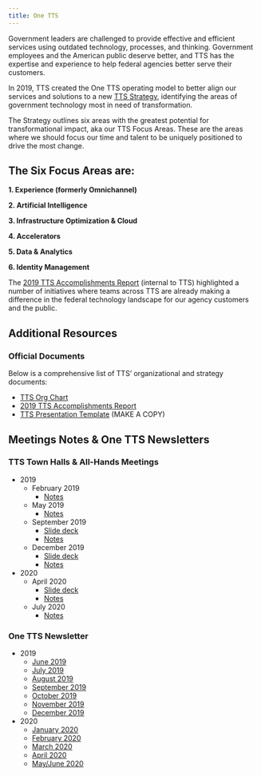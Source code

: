 ```yaml
---
title: One TTS
---
```


Government leaders are challenged to provide effective and efficient services using outdated technology, processes, and thinking. Government employees and the American public deserve better, and TTS has the expertise and experience to help federal agencies better serve their customers.

In 2019, TTS created the One TTS  operating model to better align our services and solutions to a new [TTS Strategy](https://docs.google.com/document/d/1uidmcUfdxOeCt23nJ4VI1M10HV3W44ImMPLgwbx1QJM/edit#), identifying the areas of government technology most in need of transformation.

The Strategy outlines six areas with the greatest potential for transformational impact, aka our TTS Focus Areas. These are the areas where we should focus our time and talent to be uniquely positioned to drive the most change.

## The Six Focus Areas are:

**1. Experience (formerly Omnichannel)** 

**2. Artificial Intelligence**

**3. Infrastructure Optimization & Cloud**

**4. Accelerators**

**5. Data & Analytics**

**6. Identity Management**


The [2019 TTS Accomplishments Report](https://docs.google.com/document/d/1x_8Yn6lVuy5JVIy3Hdw6sA61X-oP4OxTjtOt5XhHylQ/edit) (internal to TTS) highlighted a number of initiatives where teams across TTS are already making a difference in the federal technology landscape for our agency customers and the public.

## Additional Resources

### Official Documents
Below is a comprehensive list of TTS’ organizational and strategy documents:

- [TTS Org Chart](https://docs.google.com/presentation/d/1-sN16p24TUKlU64jFybzth0cVXKnMaYa5Dkp0wm3Al4/edit#slide=id.g60c56df037_0_0)
- [2019 TTS Accomplishments Report](https://docs.google.com/document/d/1x_8Yn6lVuy5JVIy3Hdw6sA61X-oP4OxTjtOt5XhHylQ/edit)
- [TTS Presentation Template](https://docs.google.com/presentation/d/1GropVjdnuwm0H0crIpoIgFUqHrfSlts7J_GAQK7OFQA/edit#slide=id.p1) (MAKE A COPY)

## Meetings Notes & One TTS Newsletters

### TTS Town Halls &  All-Hands Meetings

- 2019
  - February 2019
    - [Notes](https://docs.google.com/document/d/1GZxFcuxLBRubSaixVgjHh_xkNJYK825Rv8twqAFO6VM/edit#heading=h.5rfqc49hyu52)
  - May 2019
    - [Notes](https://docs.google.com/document/d/1cVB4LiKUhJYyFFKxod-JZsrTy0ZM_-NQjRFYcQFjNxc/edit)
  - September 2019
    - [Slide deck](https://docs.google.com/presentation/d/1aUw941aj2EwTz0VgfvT7lLvJ0_mtkCh829wu_Q4ypD8/edit#slide=id.g6092eadc8f_1_75)
    - [Notes](https://docs.google.com/document/d/1T3SvmtQkAgMUqgh1Kj2_5FiHVBt3juC3-PXU69airAw/edit)
  - December 2019
    - [Slide deck](https://docs.google.com/presentation/d/1R9MFYzj5JOBAVI8LINGyQpsNN5CVS-ApXfL7w732Jy8/edit#slide=id.p1)
    - [Notes](https://docs.google.com/document/d/16a71AAu3sh4JVv0skVJdJ5JLDdNP9DvuEYG8IbN3Ze0/edit)
- 2020
  - April 2020
    - [Slide deck](https://docs.google.com/presentation/d/1jr68phAJrCwT95D40qvu59D_VsLlaJewrFxgweSVqBI/edit#slide=id.p1)
    - [Notes](https://docs.google.com/document/d/18C3nBiYFypCpPGvHqXkuFJBhQGfcHmgn_WUXwFrUJWg/edit)
  - July 2020 
    - [Notes](https://docs.google.com/document/d/18C3nBiYFypCpPGvHqXkuFJBhQGfcHmgn_WUXwFrUJWg/edit)

### One TTS Newsletter

- 2019
    - [June 2019](https://docs.google.com/document/d/1MJq1KOJ5elvZsHhpgy-ZyvGiN2j6RXLRyQkdnyxU_Xk/edit)
    - [July 2019](https://docs.google.com/document/d/1eLFfH7FBkIwSvSOwG-77rv-c8yxwpuC-WbSMFVx8uGc/edit)
    - [August 2019](https://docs.google.com/document/d/15mVulaBYHVVshnjVDqDS2MYsHb6bnFnpE32DUlJEw1Q/edit)
    - [September 2019](https://docs.google.com/document/d/10mQ9FjyZ2f479BxUvn30XGxq-Iabe_HvAURb50Jv_KQ/edit)
    - [October 2019](https://docs.google.com/document/d/1hGUFtai-m3HTjs4VWdMDrPaktvKxrWfBu9o6MNsdpCM/edit)
    - [November 2019](https://docs.google.com/document/d/1YcFf7qxwkmegyYgvXjL2NPlBgI56GQcPl6H2EDNqBp8/edit)
    - [December 2019](https://docs.google.com/document/d/1yCiAU1zV1eFSHob-DnGpeHr1xJFJWPcuUKMCyRFahAA/edit)
- 2020
    - [January 2020](https://docs.google.com/document/d/1foDiwfL1eBXc2ZphjYnAafMKJjkC8InFtMHxYZgW5UQ/edit)
    - [February 2020](https://docs.google.com/document/d/1qdhgevtopCBIS5zaWgOtaHmc-MQiUkU3Z_rlelUX1MA/edit)
    - [March 2020](https://docs.google.com/document/d/16BTHHUMV-PwIPWNamU5cxLom_Z9vOqgVnZ2PzeRJqE4/edit)
    - [April 2020](https://docs.google.com/document/d/1vaFslp46ySKX4KZUtlHJfWAFLLID9tlkcwMJgSeWuNY/edit)
    - [May/June 2020](https://docs.google.com/document/d/16ETbYD5nTVmkGhRBLorv9DtZgKFl6ftybvuQ5o3kRLo/edit)
